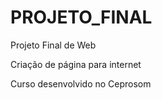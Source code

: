 # PROJETO_FINAL
Projeto Final de Web

Criação de página para internet 

Curso desenvolvido no Ceprosom
